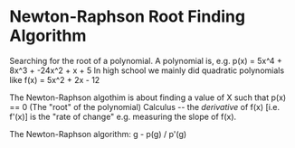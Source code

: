 # Newton-Raphson Root Finding Algorithm

Searching for the root of a polynomial.
A polynomial is, e.g. p(x) = 5x^4 + 8x^3 + -24x^2 + x + 5
In high school we mainly did quadratic polynomials like f(x) = 5x^2 + 2x - 12

The Newton-Raphson algothim is about finding a value of X such that p(x) == 0 (The "root" of the polynomial)
Calculus -- the *derivative* of f(x) [i.e. f'(x)] is the "rate of change" e.g. measuring the slope of f(x).

The Newton-Raphson algorithm: g - p(g) / p'(g)